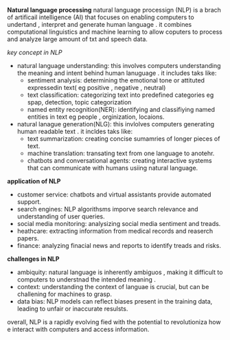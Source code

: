 **Natural language processing**
natural language processign (NLP) is a brach of artificail intelligence (AI) that focuses on enabling computers to undertand , interpret and generate human language . it combines computational linguistics and machine learning to allow coputers to process and analyze large amount of txt and speech data. 

*key concept in NLP*

- natural language understanding: this involves computers understanding the meaning and intent behind human lanuguage . it includes taks like:
    - sentiment analysis: determining the emotional tone or attituted expressedin text( eg positive , negative , neutral)
    - text classification: categorizing text into predefined categories eg spap, detection, topic categorization
    - named entity recognition(NER): identifying and classifiying named entities in text eg people , orginization, locaions.
- natural lanague generation(NLG): this invlolves computers generating human readable text . it incldes taks like:
    - text summarization: creating concise sumamries of longer pieces of text. 
    - machine translation: transating text from one language to anotehr. 
    - chatbots and conversational agents: creating interactive systems that can communicate with humans usiing natural language. 

**application of NLP**

- customer service: chatbots and virtual assistants provide automated support. 
- search engines: NLP algorithsms imporve search relevance and understanding of user queries. 
- social media monitoring: analysizing social media sentiment and treads. 
- heathcare: extracting information from medical records and reaserch papers. 
- finance: analyzing finacial news and reports to identify treads and risks.


**challenges in NLP**

- ambiquity: natural language is inherently ambiguos , making it difficult to computers to understnad the intended meaning . 
- context: understanding the context of languae is crucial, but can be challening for machines to grasp.
- data bias: NLP models can reflect biases present in the training data, leading to unfair or inaccurate resulsts. 

overall, NLP is a rapidly evolving fied with the potential to revolutioniza how e interact with computers and access information. 


